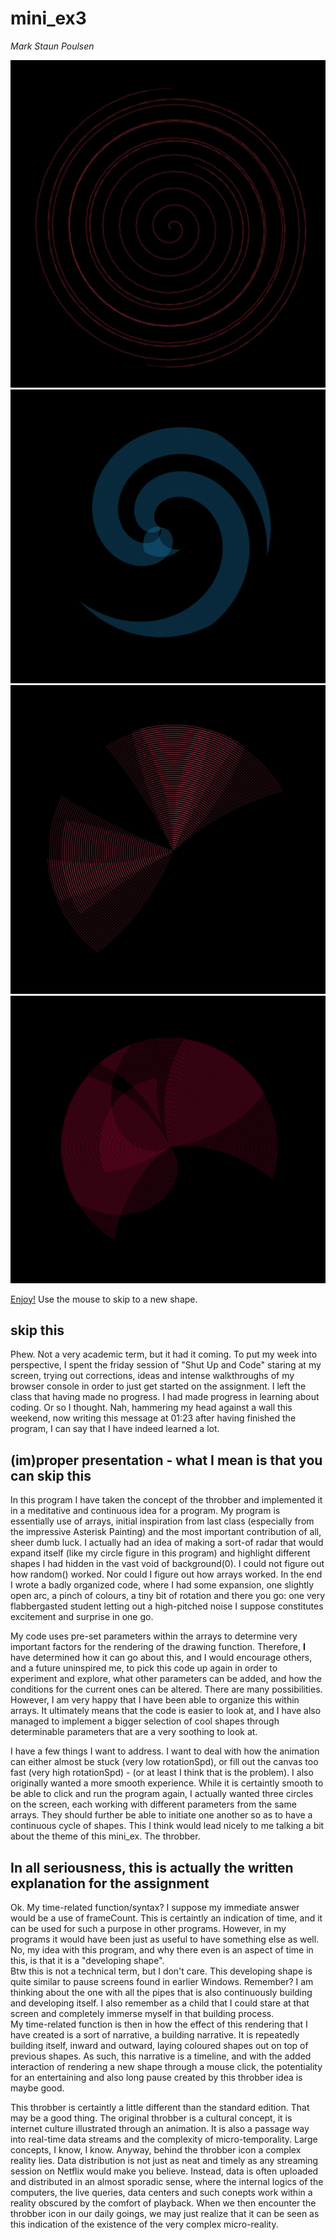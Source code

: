 # mini_ex3
*Mark Staun Poulsen*


![Running Program](Images/1.jpg)
![Running Program](Images/2.jpg)
![Running Program](Images/3.jpg)
![Running Program](Images/4.jpg)

[Enjoy!](https://rawgit.com/Mmarksp/Aesthetic_Programming_2018/master/mini_exercises/mini_ex3/mini_ex3_index.html) Use the mouse to skip to a new shape.

## skip this
Phew. Not a very academic term, but it had it coming. To put my week into perspective, I spent the friday session of "Shut Up and Code" staring at my screen, trying out corrections, ideas and intense walkthroughs of my browser console in order to just get started on the assignment. I left the class that having made no progress. I had made progress in learning about coding. Or so I thought. Nah, hammering my head against a wall this weekend, now writing this message at 01:23 after having finished the program, I can say that I have indeed learned a lot.

## (im)proper presentation - what I mean is that you can skip this
In this program I have taken the concept of the throbber and implemented it in a meditative and continuous idea for a program. My program is essentially use of arrays, initial inspiration from last class (especially from the impressive Asterisk Painting) and the most important contribution of all, sheer dumb luck. I actually had an idea of making a sort-of radar that would expand itself (like my circle figure in this program) and highlight different shapes I had hidden in the vast void of background(0). I could not figure out how random() worked. Nor could I figure out how arrays worked. In the end I wrote a badly organized code, where I had some expansion, one slightly open arc, a pinch of colours, a tiny bit of rotation and there you go: one very flabbergasted student letting out a high-pitched noise I suppose constitutes excitement and surprise in one go.

My code uses pre-set parameters within the arrays to determine very important factors for the rendering of the drawing function. Therefore, **I** have determined how it can go about this, and I would encourage others, and a future uninspired me, to pick this code up again in order to experiment and explore, what other parameters can be added, and how the conditions for the current ones can be altered. There are many possibilities. However, I am very happy that I have been able to organize this within arrays. It ultimately means that the code is easier to look at, and I have also managed to implement a bigger selection of cool shapes through determinable parameters that are a very soothing to look at.

I have a few things I want to address. I want to deal with how the animation can either almost be stuck (very low rotationSpd), or fill out the canvas too fast (very high rotationSpd) - (or at least I think that is the problem). I also originally wanted a more smooth experience. While it is certaintly smooth to be able to click and run the program again, I actually wanted three circles on the screen, each working with different parameters from the same arrays. They should further be able to initiate one another so as to have a continuous cycle of shapes. This I think would lead nicely to me talking a bit about the theme of this mini_ex. The throbber.  

## In all seriousness, this is actually the written explanation for the assignment  
Ok. My time-related function/syntax? I suppose my immediate answer would be a use of frameCount. This is certaintly an indication of time, and it can be used for such a purpose in other programs. However, in my programs it would have been just as useful to have something else as well. No, my idea with this program, and why there even is an aspect of time in this, is that it is a "developing shape".  
Btw this is not a technical term, but I don't care. This developing shape is quite similar to pause screens found in earlier Windows. Remember? I am thinking about the one with all the pipes that is also continuously building and developing itself. I also remember as a child that I could stare at that screen and completely immerse myself in that building process.  
My time-related function is then in how the effect of this rendering that I have created is a sort of narrative, a building narrative. It is repeatedly building itself, inward and outward, laying coloured shapes out on top of previous shapes. As such, this narrative is a timeline, and with the added interaction of rendering a new shape through a mouse click, the potentiality for an entertaining and also long pause created by this throbber idea is maybe good.

This throbber is certaintly a little different than the standard edition. That may be a good thing. The original throbber is a cultural concept, it is internet culture illustrated through an animation. It is also a passage way into real-time data streams and the complexity of micro-temporality. Large concepts, I know, I know. Anyway, behind the throbber icon a complex reality lies. Data distribution is not just as neat and timely as any streaming session on Netflix would make you believe. Instead, data is often uploaded and distributed in an almost sporadic sense, where the internal logics of the computers, the live queries, data centers and such conepts work within a reality obscured by the comfort of playback. When we then encounter the throbber icon in our daily goings, we may just realize that it can be seen as this indication of the existence of the very complex micro-reality.
